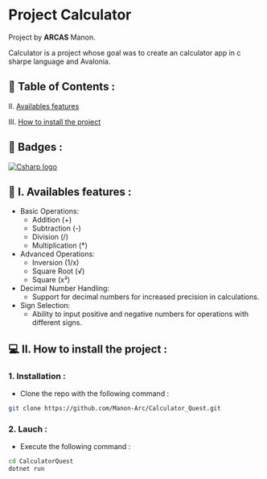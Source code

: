 # Project Calculator

Project by __ARCAS__ Manon.

Calculator is a project whose goal was to create an calculator app in c sharpe language and Avalonia.

## 📌 Table of Contents :

II. [Availables features ](#🌟-i-availables-features)

III. [How to install the project](#💻-ii-how-to-install-the-project)

## 🎯 Badges :

[![Csharp logo](https://img.shields.io/badge/Language-CSharp-green
)]([https://www.java.com/fr/](https://learn.microsoft.com/fr-fr/dotnet/csharp/))


## 🌟 I. Availables features :
- Basic Operations:
    - Addition (+)
    - Subtraction (-)
    - Division (/)
    - Multiplication (*)
- Advanced Operations:
    - Inversion (1/x)
    - Square Root (√)
    - Square (x²)
- Decimal Number Handling: <br>
    - Support for decimal numbers for increased precision in calculations.
- Sign Selection:
    - Ability to input positive and negative numbers for operations with different signs.

## 💻 II. How to install the project :

### 1. Installation :
- Clone the repo with the following command :
```bash
git clone https://github.com/Manon-Arc/Calculator_Quest.git
```

### 2. Lauch :
- Execute the following command :
```bash
cd CalculatorQuest
dotnet run
```
